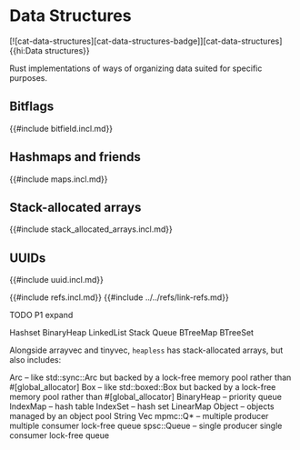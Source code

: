 # Data Structures

[![cat-data-structures][cat-data-structures-badge]][cat-data-structures]{{hi:Data structures}}

Rust implementations of ways of organizing data suited for specific purposes.

## Bitflags

{{#include bitfield.incl.md}}

## Hashmaps and friends

{{#include maps.incl.md}}

## Stack-allocated arrays

{{#include stack_allocated_arrays.incl.md}}

## UUIDs

{{#include uuid.incl.md}}

{{#include refs.incl.md}}
{{#include ../../refs/link-refs.md}}

<div class="hidden">
TODO P1 expand

Hashset
BinaryHeap
LinkedList
Stack
Queue
BTreeMap
BTreeSet

Alongside arrayvec and tinyvec, `heapless` has stack-allocated arrays, but also includes:

Arc – like std::sync::Arc but backed by a lock-free memory pool rather than #[global_allocator]
Box – like std::boxed::Box but backed by a lock-free memory pool rather than #[global_allocator]
BinaryHeap – priority queue
IndexMap – hash table
IndexSet – hash set
LinearMap
Object – objects managed by an object pool
String
Vec
mpmc::Q* – multiple producer multiple consumer lock-free queue
spsc::Queue – single producer single consumer lock-free queue
</div>
